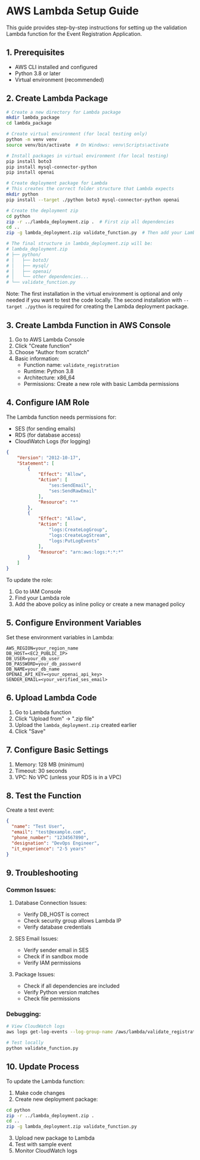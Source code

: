 # AWS Lambda Setup Guide

This guide provides step-by-step instructions for setting up the validation Lambda function for the Event Registration Application.

## 1. Prerequisites

- AWS CLI installed and configured
- Python 3.8 or later
- Virtual environment (recommended)

## 2. Create Lambda Package

```bash
# Create a new directory for Lambda package
mkdir lambda_package
cd lambda_package

# Create virtual environment (for local testing only)
python -m venv venv
source venv/bin/activate  # On Windows: venv\Scripts\activate

# Install packages in virtual environment (for local testing)
pip install boto3
pip install mysql-connector-python
pip install openai

# Create deployment package for Lambda
# This creates the correct folder structure that Lambda expects
mkdir python
pip install --target ./python boto3 mysql-connector-python openai

# Create the deployment zip
cd python
zip -r ../lambda_deployment.zip .  # First zip all dependencies
cd ..
zip -g lambda_deployment.zip validate_function.py  # Then add your Lambda function

# The final structure in lambda_deployment.zip will be:
# lambda_deployment.zip
# ├── python/
# │   ├── boto3/
# │   ├── mysql/
# │   ├── openai/
# │   └── other dependencies...
# └── validate_function.py
```

Note: The first installation in the virtual environment is optional and only needed if you want to test the code locally. The second installation with `--target ./python` is required for creating the Lambda deployment package.

## 3. Create Lambda Function in AWS Console

1. Go to AWS Lambda Console
2. Click "Create function"
3. Choose "Author from scratch"
4. Basic information:
   - Function name: `validate_registration`
   - Runtime: Python 3.8
   - Architecture: x86_64
   - Permissions: Create a new role with basic Lambda permissions

## 4. Configure IAM Role

The Lambda function needs permissions for:
- SES (for sending emails)
- RDS (for database access)
- CloudWatch Logs (for logging)

```json
{
    "Version": "2012-10-17",
    "Statement": [
        {
            "Effect": "Allow",
            "Action": [
                "ses:SendEmail",
                "ses:SendRawEmail"
            ],
            "Resource": "*"
        },
        {
            "Effect": "Allow",
            "Action": [
                "logs:CreateLogGroup",
                "logs:CreateLogStream",
                "logs:PutLogEvents"
            ],
            "Resource": "arn:aws:logs:*:*:*"
        }
    ]
}
```

To update the role:
1. Go to IAM Console
2. Find your Lambda role
3. Add the above policy as inline policy or create a new managed policy

## 5. Configure Environment Variables

Set these environment variables in Lambda:
```
AWS_REGION=your_region_name
DB_HOST=<EC2_PUBLIC_IP>
DB_USER=your_db_user
DB_PASSWORD=your_db_password
DB_NAME=your_db_name
OPENAI_API_KEY=<your_openai_api_key>
SENDER_EMAIL=<your_verified_ses_email>
```

## 6. Upload Lambda Code

1. Go to Lambda function
2. Click "Upload from" → ".zip file"
3. Upload the `lambda_deployment.zip` created earlier
4. Click "Save"

## 7. Configure Basic Settings

1. Memory: 128 MB (minimum)
2. Timeout: 30 seconds
3. VPC: No VPC (unless your RDS is in a VPC)

## 8. Test the Function

Create a test event:
```json
{
  "name": "Test User",
  "email": "test@example.com",
  "phone_number": "1234567890",
  "designation": "DevOps Engineer",
  "it_experience": "2-5 years"
}
```

## 9. Troubleshooting

### Common Issues:

1. Database Connection Issues:
   - Verify DB_HOST is correct
   - Check security group allows Lambda IP
   - Verify database credentials

2. SES Email Issues:
   - Verify sender email in SES
   - Check if in sandbox mode
   - Verify IAM permissions

3. Package Issues:
   - Check if all dependencies are included
   - Verify Python version matches
   - Check file permissions

### Debugging:
```bash
# View CloudWatch logs
aws logs get-log-events --log-group-name /aws/lambda/validate_registration --log-stream-name <stream_name>

# Test locally
python validate_function.py
```


## 10. Update Process

To update the Lambda function:

1. Make code changes
2. Create new deployment package:
```bash
cd python
zip -r ../lambda_deployment.zip .
cd ..
zip -g lambda_deployment.zip validate_function.py
```

3. Upload new package to Lambda
4. Test with sample event
5. Monitor CloudWatch logs


